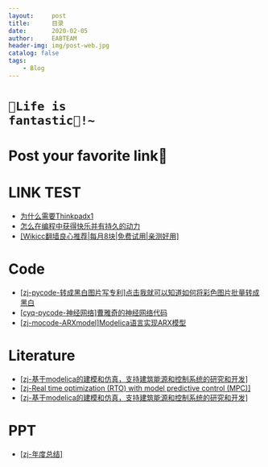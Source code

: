 ```yaml
---
layout:     post
title:      目录
date:       2020-02-05
author:     EABTEAM
header-img: img/post-web.jpg
catalog: false
tags:
    - Blog
---
```


# <code>🎉Life is fantastic🥳!~</code>

# Post your favorite link:rocket:
# LINK TEST
* [为什么需要Thinkpadx1](https://www.zhihu.com/question/24705084/answer/918709674)
* [怎么在编程中获得快乐并有持久的动力](https://www.zhihu.com/question/339068307/answer/849583723)
* [[Wikicc翻墙良心推荐|每月8块|免费试用|亲测好用]](https://wikicc.ink)

# Code
* [[zj-pycode-转成黑白图片写专利]点击我就可以知道如何将彩色图片批量转成黑白](https://github.com/JIEZHUZED/ShareFile/blob/master/JPGtoBlackandwhite.py)
* [[cyq-pycode-神经网络]曹雅奇的神经网络代码](https://github.com/JIEZHUZED/ShareFile/blob/master/lstm.py)
* [[zj-mocode-ARXmodel]Modelica语言实现ARX模型](https://github.com/JIEZHUZED/ShareFile/blob/master/ARXModel.mo)

# Literature
* [[zj-基于modelica的建模和仿真，支持建筑能源和控制系统的研究和开发]](https://github.com/JIEZHUZED/ShareFile/blob/master/PDF/%E5%9F%BA%E4%BA%8Emodelica%E7%9A%84%E5%BB%BA%E6%A8%A1%E5%92%8C%E4%BB%BF%E7%9C%9F%EF%BC%8C%E6%94%AF%E6%8C%81%E5%BB%BA%E7%AD%91%E8%83%BD%E6%BA%90%E5%92%8C%E6%8E%A7%E5%88%B6%E7%B3%BB%E7%BB%9F%E7%9A%84%E7%A0%94%E7%A9%B6%E5%92%8C%E5%BC%80%E5%8F%91.pdf)
* [[zj-Real time optimization (RTO) with model predictive control (MPC)]](https://github.com/JIEZHUZED/ShareFile/blob/master/PDF/Real%20time%20optimization%20(RTO)%20with%20model%20predictive%20control%20(MPC).pdf)
* [[zj-基于modelica的建模和仿真，支持建筑能源和控制系统的研究和开发]](https://github.com/JIEZHUZED/ShareFile/blob/master/PDF/%E5%9F%BA%E4%BA%8Emodelica%E7%9A%84%E5%BB%BA%E6%A8%A1%E5%92%8C%E4%BB%BF%E7%9C%9F%EF%BC%8C%E6%94%AF%E6%8C%81%E5%BB%BA%E7%AD%91%E8%83%BD%E6%BA%90%E5%92%8C%E6%8E%A7%E5%88%B6%E7%B3%BB%E7%BB%9F%E7%9A%84%E7%A0%94%E7%A9%B6%E5%92%8C%E5%BC%80%E5%8F%91.pdf)

# PPT
* [[zj-年度总结]](https://github.com/JIEZHUZED/ShareFile/blob/master/2020%E5%B9%B4%E5%BA%A6%E6%B1%87%E6%8A%A5%E5%8F%8A%E5%B1%95%E6%9C%9B.pptx)
